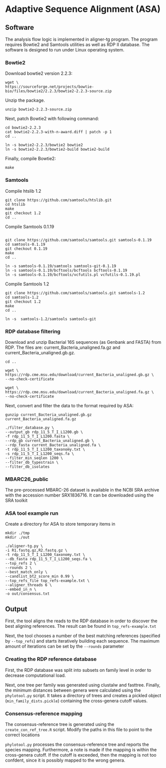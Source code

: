 # Adaptive Sequence Alignment (ASA)

## Software
The analysis flow logic is implemented in aligner-tg program. The program requires Bowtie2 and Samtools utilities as well as RDP II database. The software is designed to run under Linux operating system.  

### Bowtie2

Download bowtie2 version 2.2.3: 

```
wget \
https://sourceforge.net/projects/bowtie-bio/files/bowtie2/2.2.3/bowtie2-2.2.3-source.zip
```
Unzip the package.

```
unzip bowtie2-2.2.3-source.zip
```

Next, patch Bowtie2 with following command:

```
cd bowtie2-2.2.3
cat bowtie2-2.2.3-with-n-award.diff | patch -p 1
cd ..

ln -s bowtie2-2.2.3/bowtie2 bowtie2
ln -s bowtie2-2.2.3/bowtie2-build bowtie2-build
```

Finally, compile Bowtie2:

```
make
```

### Samtools


Compile htslib 1.2

```
git clone https://github.com/samtools/htslib.git
cd htslib
make
git checkout 1.2
cd ..
```

Compile Samtools 0.1.19

```

git clone https://github.com/samtools/samtools.git samtools-0.1.19
cd samtools-0.1.19
git checkout 0.1.19
make
cd ..

ln -s samtools-0.1.19/samtools samtools-git-0.1.19
ln -s samtools-0.1.19/bcftools/bcftools bcftools-0.1.19
ln -s samtools-0.1.19/bcftools/vcfutils.pl vcfutils-0.1.19.pl
```

Compile Samtools 1.2

```
git clone https://github.com/samtools/samtools.git samtools-1.2
cd samtools-1.2
git checkout 1.2
make
cd ..

ln -s  samtools-1.2/samtools samtools-git

```

### RDP database filtering

Download and unzip Bacterial 16S sequences (as Genbank and FASTA) from RDP. The files are: current_Bacteria_unaligned.fa.gz and current_Bacteria_unaligned.gb.gz.

```
cd ..

wget \
https://rdp.cme.msu.edu/download/current_Bacteria_unaligned.gb.gz \
--no-check-certificate

wget \
https://rdp.cme.msu.edu/download/current_Bacteria_unaligned.fa.gz \
--no-check-certificate
```

Next, convert and filter the data to the format required by ASA:

```
gunzip current_Bacteria_unaligned.gb.gz current_Bacteria_unaligned.fa.gz

./filter_database.py \
--output_gb rdp_11_5_T_I_L1200.gb \
-f rdp_11_5_T_I_L1200.fasta \
--rdp_gb current_Bacteria_unaligned.gb \
--rdp_fasta current_Bacteria_unaligned.fa \
-t rdp_11_5_T_I_L1200_taxonomy.txt \
-s rdp_11_5_T_I_L1200_seqs.fa \
--filter_min_seqlen 1200 \
--filter_db_typestrain \
--filter_db_isolates
```
### MBARC26_public

The pre-processed MBARC-26 dataset is available in the NCBI SRA archive with the accession number SRX1836716. It can be downloaded using the SRA toolkit



### ASA tool example run

Create a directory for ASA to store temporary items in

```
mkdir ./tmp
mkdir ./out

./aligner-tg.py \
-i R1.fastq.gz,R2.fastq.gz \
-t rdp_11_5_T_I_L1200_taxonomy.txt \
--db_fasta rdp_11_5_T_I_L1200_seqs.fa \
--top_refs 2 \
--rounds 2 \
--best_match_only \
--candlist_bt2_score_min 0.99 \
--top_refs_file top_refs-example.txt \
--aligner_threads 6 \
--embed_in_n \
-o out/consensus.txt
```

## Output

First, the tool aligns the reads to the RDP database in order to discover the best aligning references. The result can be found in  `top_refs-example.txt`

Next, the tool chooses a number of the best matching references (specified by `--top_refs`) and starts iteratively building each sequence. The maximum amount of iterations can be set by the `--rounds` parameter

### Creating the RDP reference database

First, the RDP database was split into subsets on family level in order to decrease computational load. 

Next, one tree per family was generated using clustalw and fasttree. Finally, the minimum distances between genera were calculated using the `phylotool.py` script. It takes a directory of trees and creates a pickled object (`min_family_dists.pickle`) containing the cross-genera cutoff values.


### Consensus-reference mapping 

The consensus-reference tree is generated using the `create_con_ref_tree.R` script. Modify the paths in this file to point to the correct locations


`phylotool.py` processes the consensus-reference tree and reports the species mapping. Furthermore, a note is made if the mapping is within the cross-genera cutoff. If the cutoff is exceeded, then the mapping is not too confdent, since it is possibly mapped to the wrong genera.
